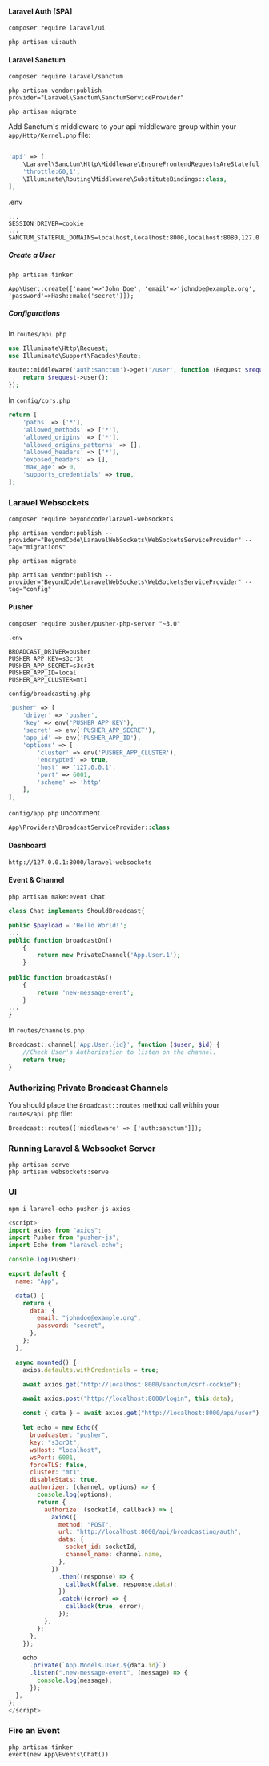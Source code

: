 #### Laravel Auth [SPA]

```
composer require laravel/ui

php artisan ui:auth
```
#### Laravel Sanctum
```
composer require laravel/sanctum

php artisan vendor:publish --provider="Laravel\Sanctum\SanctumServiceProvider"

php artisan migrate
```

Add Sanctum's middleware to your api middleware group within your `app/Http/Kernel.php` file:

```php

'api' => [
    \Laravel\Sanctum\Http\Middleware\EnsureFrontendRequestsAreStateful::class,
    'throttle:60,1',
    \Illuminate\Routing\Middleware\SubstituteBindings::class,
],
```

.env
```
...
SESSION_DRIVER=cookie
...
SANCTUM_STATEFUL_DOMAINS=localhost,localhost:8000,localhost:8080,127.0.0.1,127.0.0.1:8000,127.0.0.1:8080,::1
```

##### Create a User
```
php artisan tinker

App\User::create(['name'=>'John Doe', 'email'=>'johndoe@example.org', 'password'=>Hash::make('secret')]);
```

##### Configurations

In `routes/api.php`

```php
use Illuminate\Http\Request;
use Illuminate\Support\Facades\Route;

Route::middleware('auth:sanctum')->get('/user', function (Request $request) {
    return $request->user();
});
```

In `config/cors.php`

```php
return [
    'paths' => ['*'],
    'allowed_methods' => ['*'],
    'allowed_origins' => ['*'],
    'allowed_origins_patterns' => [],
    'allowed_headers' => ['*'],
    'exposed_headers' => [],
    'max_age' => 0,
    'supports_credentials' => true,
];
```



### Laravel Websockets

```
composer require beyondcode/laravel-websockets

php artisan vendor:publish --provider="BeyondCode\LaravelWebSockets\WebSocketsServiceProvider" --tag="migrations"

php artisan migrate

php artisan vendor:publish --provider="BeyondCode\LaravelWebSockets\WebSocketsServiceProvider" --tag="config"
```

#### Pusher
```
composer require pusher/pusher-php-server "~3.0"
```

`.env`
```
BROADCAST_DRIVER=pusher
PUSHER_APP_KEY=s3cr3t
PUSHER_APP_SECRET=s3cr3t
PUSHER_APP_ID=local
PUSHER_APP_CLUSTER=mt1
```

`config/broadcasting.php`
```php
'pusher' => [
    'driver' => 'pusher',
    'key' => env('PUSHER_APP_KEY'),
    'secret' => env('PUSHER_APP_SECRET'),
    'app_id' => env('PUSHER_APP_ID'),
    'options' => [
        'cluster' => env('PUSHER_APP_CLUSTER'),
        'encrypted' => true,
        'host' => '127.0.0.1',
        'port' => 6001,
        'scheme' => 'http'
    ],
],
```

`config/app.php` uncomment
```php
App\Providers\BroadcastServiceProvider::class
```

#### Dashboard
`http://127.0.0.1:8000/laravel-websockets`

#### Event & Channel
```
php artisan make:event Chat
```

```php
class Chat implements ShouldBroadcast{

public $payload = 'Hello World!';
...
public function broadcastOn()
    {
        return new PrivateChannel('App.User.1');
    }
    
public function broadcastAs()
    {
        return 'new-message-event';
    }
...
}

```

In `routes/channels.php`
```php
Broadcast::channel('App.User.{id}', function ($user, $id) {
    //Check User's Authorization to listen on the channel.
    return true;
}
```


### Authorizing Private Broadcast Channels

You should place the `Broadcast::routes` method call within your `routes/api.php` file:

`Broadcast::routes(['middleware' => ['auth:sanctum']]);`

### Running Laravel & Websocket Server
```
php artisan serve
php artisan websockets:serve
```

### UI
```
npm i laravel-echo pusher-js axios
```

```js
<script>
import axios from "axios";
import Pusher from "pusher-js";
import Echo from "laravel-echo";

console.log(Pusher);

export default {
  name: "App",

  data() {
    return {
      data: {
        email: "johndoe@example.org",
        password: "secret",
      },
    };
  },

  async mounted() {
    axios.defaults.withCredentials = true;

    await axios.get("http://localhost:8000/sanctum/csrf-cookie");

    await axios.post("http://localhost:8000/login", this.data);

    const { data } = await axios.get("http://localhost:8000/api/user");

    let echo = new Echo({
      broadcaster: "pusher",
      key: "s3cr3t",
      wsHost: "localhost",
      wsPort: 6001,
      forceTLS: false,
      cluster: "mt1",
      disableStats: true,
      authorizer: (channel, options) => {
        console.log(options);
        return {
          authorize: (socketId, callback) => {
            axios({
              method: "POST",
              url: "http://localhost:8000/api/broadcasting/auth",
              data: {
                socket_id: socketId,
                channel_name: channel.name,
              },
            })
              .then((response) => {
                callback(false, response.data);
              })
              .catch((error) => {
                callback(true, error);
              });
          },
        };
      },
    });

    echo
      .private(`App.Models.User.${data.id}`)
      .listen(".new-message-event", (message) => {
        console.log(message);
      });
  },
};
</script>
```

### Fire an Event
```
php artisan tinker
event(new App\Events\Chat())
```
